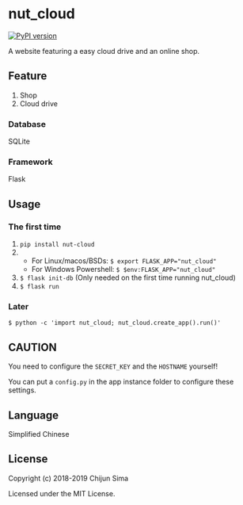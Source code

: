 # nut_cloud

[![PyPI version](https://badge.fury.io/py/nut-cloud.svg)](https://badge.fury.io/py/nut-cloud)

A website featuring a easy cloud drive and an online shop.

## Feature

1. Shop
2. Cloud drive

### Database

SQLite

### Framework

Flask

## Usage

### The first time

1. `pip install nut-cloud`
2. + For Linux/macos/BSDs: `$ export FLASK_APP="nut_cloud"`
   + For Windows Powershell: `$ $env:FLASK_APP="nut_cloud"`
3. `$ flask init-db` (Only needed on the first time running nut_cloud)
4. `$ flask run`

### Later

`$ python -c 'import nut_cloud; nut_cloud.create_app().run()'`

## CAUTION

You need to configure the `SECRET_KEY` and the `HOSTNAME` yourself!

You can put a `config.py` in the app instance folder to configure these settings.

## Language

Simplified Chinese

## License

Copyright (c) 2018-2019 Chijun Sima

Licensed under the MIT License.